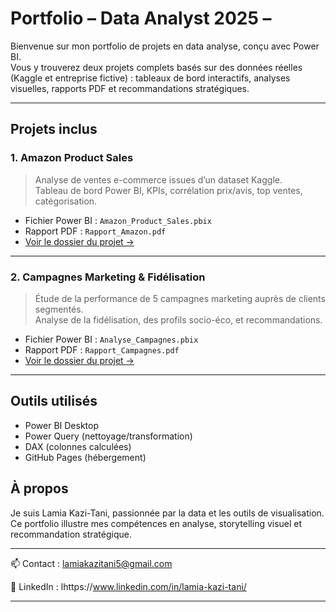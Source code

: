 # Portfolio – Data Analyst 2025 – 

Bienvenue sur mon portfolio de projets en data analyse, conçu avec Power BI.  
Vous y trouverez deux projets complets basés sur des données réelles (Kaggle et entreprise fictive) : tableaux de bord interactifs, analyses visuelles, rapports PDF et recommandations stratégiques.

---

## Projets inclus

### 1. Amazon Product Sales
> Analyse de ventes e-commerce issues d’un dataset Kaggle.  
> Tableau de bord Power BI, KPIs, corrélation prix/avis, top ventes, catégorisation.

- Fichier Power BI : `Amazon_Product_Sales.pbix`
- Rapport PDF : `Rapport_Amazon.pdf`
- [Voir le dossier du projet →](https://github.com/kazilamia/portfolio/tree/main/Amazon-Product-Sales)

---

### 2. Campagnes Marketing & Fidélisation
> Étude de la performance de 5 campagnes marketing auprès de clients segmentés.  
> Analyse de la fidélisation, des profils socio-éco, et recommandations.

- Fichier Power BI : `Analyse_Campagnes.pbix`
- Rapport PDF : `Rapport_Campagnes.pdf`
- [Voir le dossier du projet →](https://github.com/kazilamia/portfolio/tree/main/Performance%20des%20Campagnes%20Marketing%20%26%20Comportement%20Client)

---

## Outils utilisés

- Power BI Desktop
- Power Query (nettoyage/transformation)
- DAX (colonnes calculées)
- GitHub Pages (hébergement)


##  À propos

Je suis Lamia Kazi-Tani, passionnée par la data et les outils de visualisation.  
Ce portfolio illustre mes compétences en analyse, storytelling visuel et recommandation stratégique.

---
📫 Contact : lamiakazitani5@gmail.com 

💼 LinkedIn : lhttps://www.linkedin.com/in/lamia-kazi-tani/

---
